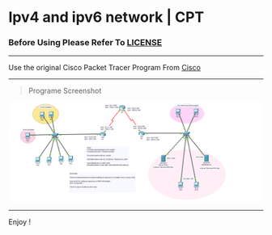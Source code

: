 # Ipv4 and ipv6 network | CPT

### Before Using Please Refer To [LICENSE](https://github.com/CompuSalle/Network-System-Simulation/blob/main/LICENSE)

-----------------------
Use the original Cisco Packet Tracer Program From [Cisco](https://www.netacad.com/courses/packet-tracer)

------------------------------------------------------

>Programe Screenshot

![Screenshot](https://github.com/CompuSalle/Ipv4-And-Ipv6-Network-In-CPT/blob/main/Done.png)

----------------------------------------------
Enjoy !


